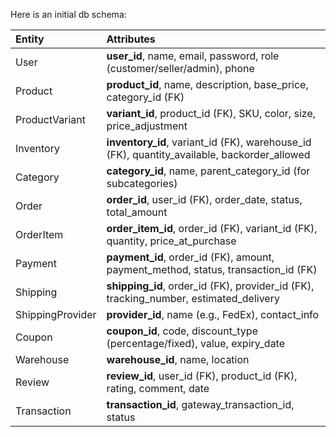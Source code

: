 Here is an initial db schema:

| Entity | Attributes |
| :------------------ | :----------- |
| User | **user_id**, name, email, password, role (customer/seller/admin), phone |
| Product | **product_id**, name, description, base_price, category_id (FK) |
| ProductVariant | **variant_id**, product_id (FK), SKU, color, size, price_adjustment |
| Inventory	| **inventory_id**, variant_id (FK), warehouse_id (FK), quantity_available, backorder_allowed |
| Category | **category_id**, name, parent_category_id (for subcategories) |
| Order | **order_id**, user_id (FK), order_date, status, total_amount |
| OrderItem	| **order_item_id**, order_id (FK), variant_id (FK), quantity, price_at_purchase |
| Payment | **payment_id**, order_id (FK), amount, payment_method, status, transaction_id (FK) |
| Shipping | **shipping_id**, order_id (FK), provider_id (FK), tracking_number, estimated_delivery |
| ShippingProvider | **provider_id**, name (e.g., FedEx), contact_info |
| Coupon | **coupon_id**, code, discount_type (percentage/fixed), value, expiry_date |
| Warehouse | **warehouse_id**, name, location |
| Review | **review_id**, user_id (FK), product_id (FK), rating, comment, date |
| Transaction | **transaction_id**, gateway_transaction_id, status |
